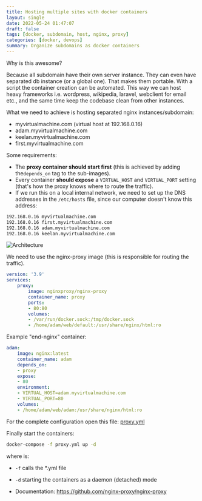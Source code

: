```yaml
---
title: Hosting multiple sites with docker containers
layout: single
date: 2022-05-24 01:47:07
draft: false
tags: [docker, subdomain, host, nginx, proxy]
categories: [docker, devops]
summary: Organize subdomains as docker containers
---
```

Why is this awesome?

Because all subdomain have their own server instance. They can even have separated db instance (or a global one). That makes them portable. With a script the container creation can be automated. This way we can host heavy frameworks i.e. wordpress, wikipedia, laravel, webclient for email etc., and the same time keep the codebase clean from other instances.

What we need to achieve is hosting separated nginx instances/subdomain:
* myvirtualmachine.com (virtual host at 192.168.0.16)
* adam.myvirtualmachine.com
* keelan.myvirtualmachine.com
* first.myvirtualmachine.com


Some requirements:
* The **proxy container should start first** (this is achieved by adding the`depends_on` tag to the sub-images).
* Every container **should expose** a `VIRTUAL_HOST` and `VIRTUAL_PORT` setting (that's how the proxy knows where to route the traffic).
* If we run this on a local internal network, we need to set up the DNS addresses in the `/etc/hosts` file, since our computer doesn't know this address:

```bash
192.168.0.16 myvirtualmachine.com
192.168.0.16 first.myvirtualmachine.com
192.168.0.16 adam.myvirtualmachine.com
192.168.0.16 keelan.myvirtualmachine.com
```

![Architecture](https://blog.florianlopes.io/content/images/2016/03/Docker-host-multiple-subdomains-1.png)


We need to use the nginx-proxy image (this is responsible for routing the traffic).


```yml
version: '3.9'
services:
    proxy:
        image: nginxproxy/nginx-proxy
        container_name: proxy
        ports:
        - 80:80
        volumes:
        - /var/run/docker.sock:/tmp/docker.sock
        - /home/adam/web/default:/usr/share/nginx/html:ro
```

Example "end-nginx" container:
```yml
adam:
    image: nginx:latest
    container_name: adam
    depends_on:
    - proxy
    expose:
    - 80
    environment:
    - VIRTUAL_HOST=adam.myvirtualmachine.com
    - VIRTUAL_PORT=80
    volumes:
    - /home/adam/web/adam:/usr/share/nginx/html:ro
```

For the complete configuration open this file: [proxy.yml](src/docker-subdomain/proxy.yml)

Finally start the containers:

```bash
docker-compose -f proxy.yml up -d
```
where is:
* `-f` calls the *.yml file
* `-d` starting the containers as a daemon (detached) mode 

* Documentation: <https://github.com/nginx-proxy/nginx-proxy>
